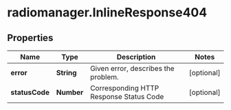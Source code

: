 # radiomanager.InlineResponse404

## Properties

Name | Type | Description | Notes
------------ | ------------- | ------------- | -------------
**error** | **String** | Given error, describes the problem. | [optional] 
**statusCode** | **Number** | Corresponding HTTP Response Status Code | [optional] 


